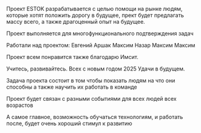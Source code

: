 Проект ESTOK разрабатывается с целью помощи на рынке людям, которые хотят положить дорогу в будущее, прект будет предлагать массу всего, а также драгоценный опыт на будущее.

Проект выполняется для многофункционального подтверждения задач 

Работали над проектом:
Евгений
Аршак
Максим
Назар
Максим
Максим

Проект всем понравится
также благодарю Имсит.

Учитесь, развивайтесь.
Всех с новым годом 2025
Удачи в будущем.

Задача проекта
состоит в том
чтобы показать
людям
на что они способны
а также
научить их работать
в команде

Проект будет связан с разными событиями для всех людей всех возрастов

А самое главное, возможность обучаться технологиям, и работать после, будет очень хороший стимул к развитию
